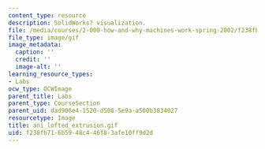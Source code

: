 ```yaml
---
content_type: resource
description: SolidWorks? visualization.
file: /media/courses/2-000-how-and-why-machines-work-spring-2002/f238fb716b5948c446f83afe10ff9d2d_ani_lofted_extrusion.gif
file_type: image/gif
image_metadata:
  caption: ''
  credit: ''
  image-alt: ''
learning_resource_types:
- Labs
ocw_type: OCWImage
parent_title: Labs
parent_type: CourseSection
parent_uid: dad906e4-1520-d508-5e9a-a500b3834027
resourcetype: Image
title: ani_lofted_extrusion.gif
uid: f238fb71-6b59-48c4-46f8-3afe10ff9d2d
---
```

